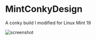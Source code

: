 # MintConkyDesign
A conky build I modified for Linux Mint 19

![screenshot](https://github.com/samvoisin/MintConkyDesign/screens/conky_screenshot.png)
